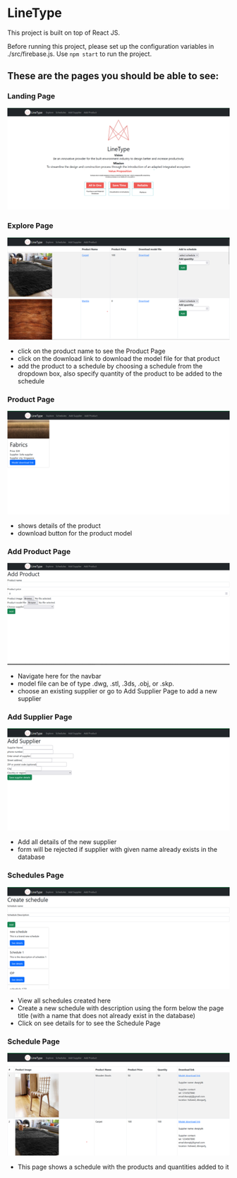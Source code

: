 # LineType

This project is built on top of React JS.

Before running this project, please set up the configuration variables in ./src/firebase.js.
Use `npm start` to run the project.


## These are the pages you should be able to see:

### Landing Page
![Landing page](./src/images/ReadMe/landingPage.png "Title")

### Explore Page
![Landing page](./src/images/ReadMe/explorePage.png "Title")
- click on the product name to see the Product Page
- click on the download link to download the model file for that product
- add the product to a schedule by choosing a schedule from the dropdown box, also specify quantity of the product to be added to the schedule

### Product Page
![Landing page](./src/images/ReadMe/SampleProduct.png "Title")
- shows details of the product
- download button for the product model

### Add Product Page
![Landing page](./src/images/ReadMe/AddProduct.png "Title")
- Navigate here for the navbar
- model file can be of type .dwg, .stl, .3ds, .obj, or .skp.
- choose an existing supplier or go to Add Supplier Page to add a new supplier

### Add Supplier Page
![Landing page](./src/images/ReadMe/AddSupplier.png "Title")
- Add all details of the new supplier
- form will be rejected if supplier with given name already exists in the database

### Schedules Page
![Landing page](./src/images/ReadMe/mySchedules.png "Title")
- View all schedules created here
- Create a new schedule with description using the form below the page title (with a name that does not already exist in the database)
- Click on see details for to see the Schedule Page

### Schedule Page
![Landing page](./src/images/ReadMe/ScheduleSample.png "Title")
- This page shows a schedule with the products and quantities added to it